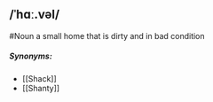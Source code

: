 ## /ˈhɑː.vəl/ 
#Noun
a small home that is dirty and in bad condition

##### Synonyms:
- [[Shack]]
- [[Shanty]]


